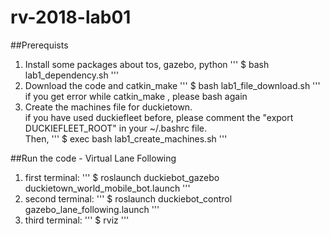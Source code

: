 # rv-2018-lab01
##Prerequists
1. Install some packages about tos, gazebo, python
'''
$ bash lab1_dependency.sh
'''
2. Download the code and catkin_make
'''
$ bash lab1_file_download.sh
'''
if you get error while catkin_make , please bash again
3. Create the machines file for duckietown.</br>
if you have used duckiefleet before, please comment the "export DUCKIEFLEET_ROOT" in your ~/.bashrc file.</br>
Then,
'''
$ exec bash lab1_create_machines.sh
'''

##Run the code - Virtual Lane Following
1. first terminal:
'''
$ roslaunch duckiebot_gazebo duckietown_world_mobile_bot.launch 
'''
2. second terminal:
'''
$ roslaunch duckiebot_control gazebo_lane_following.launch
'''
3. third terminal:
'''
$ rviz
'''



